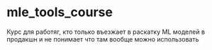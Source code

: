 # mle_tools_course
Курс для работяг, кто только въезжает в раскатку ML моделей в продакшн и не понимает что там вообще можно использовать
